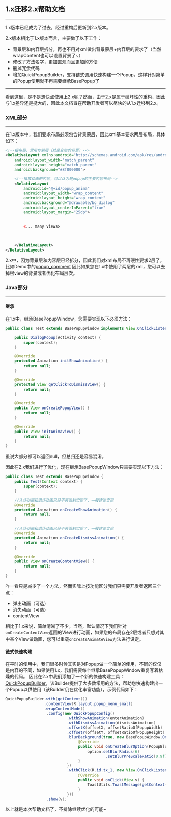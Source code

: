 ## 1.x迁移2.x帮助文档
---

1.x版本已经成为了过去，经过重构后更新到2.x版本。

2.x版本相比于1.x版本而言，主要做了以下工作：

 * 背景层和内容层拆分，再也不用对xml做出背景蒙层+内容层的要求了（当然wrapContent也可以设置背景了~）
 * 修改了方法名字，更加直观而且更加的方便
 * 删掉冗余代码
 * 增加QuickPopupBuilder，支持链式调用快速构建一个Popup，这样针对简单的Popup使用就不再需要继承BasePopup了
 
---
 
 看到这里，是不是想快点使用上2.x呢？然而，由于2.x是属于破坏性的重构，因此与1.x差异还是挺大的，因此本文档旨在帮助开发者可以尽快的从1.x迁移到2.x。
 
### XML部分
---
 
 在1.x版本中，我们要求布局必须包含背景蒙层，因此xml基本要求两层布局，具体如下：
 
 ```xml
 <!--根布局，常用作蒙层（就是变暗的背景）-->
 <RelativeLayout xmlns:android="http://schemas.android.com/apk/res/android"
     android:layout_width="match_parent"
     android:layout_height="match_parent"
     android:background="#8f000000">
     
     <!--播放动画的内容，可以认为是popup的主要内容布局-->
     <RelativeLayout
         android:id="@+id/popup_anima"
         android:layout_width="wrap_content"
         android:layout_height="wrap_content"
         android:background="@drawable/bg_dialog"
         android:layout_centerInParent="true"
         android:layout_margin="25dp">
         
         
         <... many views>
         
         
 
     </RelativeLayout>
 </RelativeLayout>
 ```
 
 2.x中，因为背景层和内容层已经拆分，因此我们对xml布局不再硬性要求2层了，比如Demo中的[popup_comment](https://github.com/razerdp/BasePopup/blob/master/app/src/main/res/layout/popup_comment.xml)
 因此如果您在1.x中使用了两层的xml，您可以去掉根view的背景或者优化布局层次。
 
 ### Java部分
 ---
 
 #### 继承
 
 在1.x中，继承BasePopupWindow，您需要实现以下必须方法：
 ```java
 public class Test extends BasePopupWindow implements View.OnClickListener{
 
     public DialogPopup(Activity context) {
         super(context);
     }
 
     @Override
     protected Animation initShowAnimation() {
         return null;
     }
 
     @Override
     protected View getClickToDismissView() {
         return null;
     }
 
     @Override
     public View onCreatePopupView() {
         return null;
     }
 
     @Override
     public View initAnimaView() {
         return null;
     }
 }
 ```
 
 虽说大部分都可以返回null，但总归还是容易混淆。
 
 因此在2.x我们进行了优化，现在继承BasePopupWindow只需要实现以下方法：
 ```java
 public class Test extends BasePopupWindow {
     public Test(Context context) {
         super(context);
     }
 
     //入场动画和退场动画已经不再强制实现了，一般建议实现
     @Override
     protected Animation onCreateShowAnimation() {
         return null;
     }
 
     //入场动画和退场动画已经不再强制实现了，一般建议实现
     @Override
     protected Animation onCreateDismissAnimation() {
         return null;
     }
 
     @Override
     public View onCreateContentView() {
         return null;
     }
 }
 ```
 
 咋一看只是减少了一个方法，然而实际上按功能区分我们只需要开发者返回三个点：
 
  * 弹出动画（可选）
  * 消失动画（可选）
  * contentView
  
  相比于1.x来说，简单清晰了不少。当然，默认情况下我们针对`onCreateContentView`返回的View进行动画，如果您的布局存在2层或者只想对其中某个View做动画，您可以重载`onCreateAnimateView`方法进行设定。
  
   #### 链式快速构建
   
   在平时的使用中，我们很多时候其实是对Popup做一个简单的使用，不同的仅仅是内容的不同，如果使用1.x，我们需要每个继承BasePopupWindow重复写着枯燥的代码。
   因此在2.x中我们添加了一个新的快速构建工具：[QuickPopupBuilder](https://github.com/razerdp/BasePopup/blob/master/lib/src/main/java/razerdp/basepopup/QuickPopupBuilder.java)，该Builder提供了大多数常用的方法，帮助您快速构建出一个Popup以供使用（该Builder仍在优化丰富功能），示例代码如下：
   
  ```java
  QuickPopupBuilder.with(getContext())
                   .contentView(R.layout.popup_menu_small)
                   .wrapContentMode()
                    .config(new QuickPopupConfig()
                             .withShowAnimation(enterAnimation)
                             .withDismissAnimation(dismissAnimation)
                             .offsetX(offsetX, offsetRatioOfPopupWidth)
                             .offsetY(offsetY, offsetRatioOfPopupHeight)
                             .blurBackground(true, new BasePopupWindow.OnBlurOptionInitListener() {
                                  @Override
                                  public void onCreateBlurOption(PopupBlurOption option) {
                                      option.setBlurRadius(6)
                                              .setBlurPreScaleRatio(0.9f);
                                  }
                             })
                             .withClick(R.id.tx_1, new View.OnClickListener() {
                                  @Override
                                  public void onClick(View v) {
                                      ToastUtils.ToastMessage(getContext(), "tx1");
                                  }
                             }))
                    .show(v);
  ```
  
  以上就是本次帮助文档了，不排除继续优化的可能~